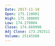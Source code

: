 ```yaml
---
Date: 2017-11-10
Open: 175.110001
High: 175.380005
Low: 174.270004
Close: 174.669998
Adj Close: 173.292511
Volume: 25145500
---
```

